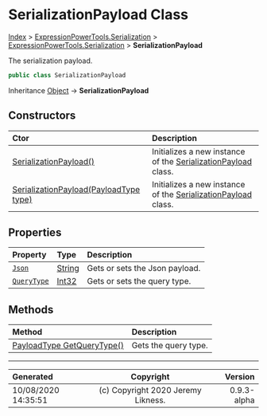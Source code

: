 ﻿# SerializationPayload Class

[Index](../index.md) > [ExpressionPowerTools.Serialization](ExpressionPowerTools.Serialization.a.md) > [ExpressionPowerTools.Serialization](ExpressionPowerTools.Serialization.n.md) > **SerializationPayload**

The serialization payload.

```csharp
public class SerializationPayload
```

Inheritance [Object](https://docs.microsoft.com/dotnet/api/system.object) → **SerializationPayload**

## Constructors

| Ctor | Description |
| :-- | :-- |
| [SerializationPayload()](ExpressionPowerTools.Serialization.SerializationPayload.ctor.md#serializationpayload) | Initializes a new instance of the [SerializationPayload](ExpressionPowerTools.Serialization.SerializationPayload.cs.md) class. |
| [SerializationPayload(PayloadType type)](ExpressionPowerTools.Serialization.SerializationPayload.ctor.md#serializationpayloadpayloadtype-type) | Initializes a new instance of the [SerializationPayload](ExpressionPowerTools.Serialization.SerializationPayload.cs.md) class. |
## Properties

| Property | Type | Description |
| :-- | :-- | :-- |
| [`Json`](ExpressionPowerTools.Serialization.SerializationPayload.Json.prop.md) | [String](https://docs.microsoft.com/dotnet/api/system.string) | Gets or sets the Json payload. |
| [`QueryType`](ExpressionPowerTools.Serialization.SerializationPayload.QueryType.prop.md) | [Int32](https://docs.microsoft.com/dotnet/api/system.int32) | Gets or sets the query type. |

## Methods

| Method | Description |
| :-- | :-- |
| [PayloadType GetQueryType()](ExpressionPowerTools.Serialization.SerializationPayload.GetQueryType.m.md) | Gets the query type. |

---

| Generated | Copyright | Version |
| :-- | :-: | --: |
| 10/08/2020 14:35:51 | (c) Copyright 2020 Jeremy Likness. | 0.9.3-alpha |
